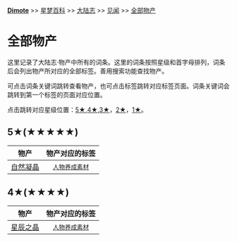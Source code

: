 **[Dimote](https://dimote.top)** >> [星梦百科](../../index.md) >> [大陆志](../../index.md#大陆志) >> [见闻](../../index.md#物产) >> [全部物产](content.md)

# 全部物产

这里记录了大陆志·物产中所有的词条。这里的词条按照星级和首字母排列，词条后会列出物产所对应的全部标签。善用搜索功能查找物产。

可点击词条关键词跳转查看物产，也可点击标签跳转对应标签页面。词条关键词会跳转到第一个标签的页面对应位置。

点击跳转对应星级位置：[5★](5★(★★★★★)),[4★](4★(★★★★)),[3★](5★(★★★))，[2★](2★(★★))，[1★](1★(★))。

## 5★(★★★★★)

| 物产 | 物产对应的标签 |
| :---: | :---: |
| [自然凝晶](renwuyangchengsucai.md#自然凝晶) | [`人物养成素材`](renwuyangchengsucai.md) |

## 4★(★★★★)

| 物产 | 物产对应的标签 |
| :---: | :---: |
| [星辰之晶](renwuyangchengsucai.md#星辰之晶) | [`人物养成素材`](renwuyangchengsucai.md) |
